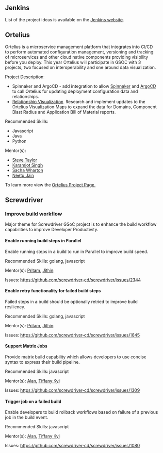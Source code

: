 
## Jenkins

List of the project ideas is available on the [Jenkins website](https://jenkins.io/projects/gsoc/2021/project-ideas/).

## Ortelius

Ortelius is a microservice management platform that integrates into CI/CD to perform automated configuration management, versioning and tracking of microservices and other cloud native components providing visibility before you deploy.  This year Ortelius will participate in GSOC with 3 projects, two focused on interoperability and one around data visualization. 

Project Description:
- Spinnaker and ArgoCD - add integration to allow [Spinnaker](https://github.com/ortelius/ortelius/issues/105) and [ArgoCD](https://github.com/ortelius/ortelius/issues/215) to call Ortelius for updating deployment configuration data and relationships.
- [Relationship Visualization](https://github.com/ortelius/ortelius/issues/216). Research and implement updates to the Ortelius Visualization Maps to expand the data for Domains, Component Blast Radius and Application Bill of Material reports.

Recommended Skills: 
- Javascript
- Java
- Python

Mentor(s): 
- [Steve Taylor](https://github.com/sbtaylor15)
- [Karamjot Singh](https://github.com/karamjotsingh/)
- [Sacha Wharton](https://github.com/sachajw/)
- [Neetu Jain](https://github.com/Neetuj/) 

To learn more view the [Ortelius Project Page.](https://ortelius.io/2021/01/18/ortelius-joins-gsoc/)

## Screwdriver



### Improve build workflow

Major theme for Screwdriver GSoC project is to enhance the build workflow capabilities to improve Developer Productivity.

#### Enable running build steps in Parallel

Enable running steps in a build to run in Parallel to improve build speed.

Recommended Skills: golang, javascript

Mentor(s): [Pritam](https://github.com/pritamstyz4ever/), [Jithin](https://github.com/jithine/)

Issues: https://github.com/screwdriver-cd/screwdriver/issues/2344

#### Enable retry functionality for failed build steps

Failed steps in a build should be optionally retried to improve build resiliency.

Recommended Skills: golang, javascript

Mentor(s): [Pritam](https://github.com/pritamstyz4ever/), [Jithin](https://github.com/jithine/)

Issues: https://github.com/screwdriver-cd/screwdriver/issues/1645

#### Support Matrix Jobs

Provide matrix build capability which allows developers to use concise syntax to express their build pipeline.

Recommended Skills: javascript

Mentor(s): [Alan](https://github.com/adong), [Tiffany Kyi](https://github.com/tkyi/)

Issues: https://github.com/screwdriver-cd/screwdriver/issues/1309



#### Trigger job on a failed build

Enable developers to build rollback workflows based on failure of a previous job in the build event.

Recommended Skills: javascript

Mentor(s): [Alan](https://github.com/adong), [Tiffany Kyi](https://github.com/tkyi/)

Issues: https://github.com/screwdriver-cd/screwdriver/issues/1080
